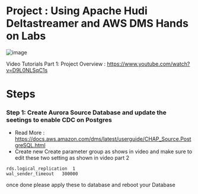 
# Project : Using Apache Hudi Deltastreamer and AWS DMS Hands on Labs
![image](https://user-images.githubusercontent.com/39345855/228927370-f7264d4a-f026-4014-9df4-b063f000f377.png)

Video Tutorials 
Part 1: Project Overview : https://www.youtube.com/watch?v=D9L0NLSqC1s


# Steps 
### Step 1:  Create Aurora Source Database and update the seetings to enable CDC on Postgres 
*  Read More : https://docs.aws.amazon.com/dms/latest/userguide/CHAP_Source.PostgreSQL.html
* Create new Create parameter group as shows in video and make sure to edit these two setting as shown in video part 2
```
rds.logical_replication  1
wal_sender_timeout   300000
```
once done please apply these to database and reboot your Database 


